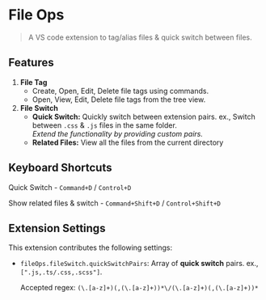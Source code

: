 # File Ops

> A VS code extension to tag/alias files & quick switch between files.

## Features

1. **File Tag**
   - Create, Open, Edit, Delete file tags using commands.
   - Open, View, Edit, Delete file tags from the tree view.
2. **File Switch**
   - **Quick Switch:** Quickly switch between extension pairs. ex., Switch between `.css` & `.js` files in the same folder.  
     _Extend the functionality by providing custom pairs._
   - **Related Files:** View all the files from the current directory

## Keyboard Shortcuts

Quick Switch - `Command+D` / `Control+D`

Show related files & switch - `Command+Shift+D` / `Control+Shift+D`

## Extension Settings

This extension contributes the following settings:

- `fileOps.fileSwitch.quickSwitchPairs`: Array of **quick switch** pairs. ex., `[".js,.ts/.css,.scss"]`.

  Accepted regex: `(\.[a-z]+)(,(\.[a-z]+))*\/(\.[a-z]+)(,(\.[a-z]+))*`
